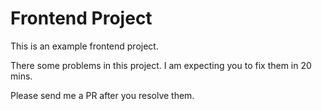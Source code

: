 # Frontend Project

This is an example frontend project.

There some problems in this project. I am expecting you to fix them in 20 mins.

Please send me a PR after you resolve them.

